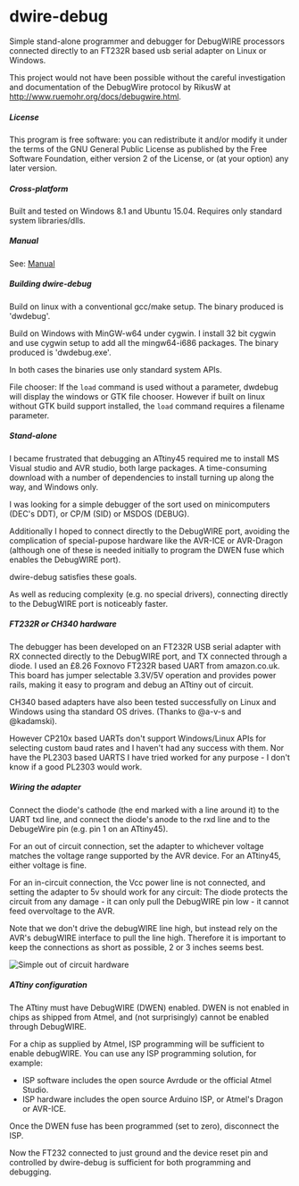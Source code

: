 # dwire-debug

Simple stand-alone programmer and debugger for DebugWIRE processors connected
directly to an FT232R based usb serial adapter on Linux or Windows.

This project would not have been possible without the careful investigation
and documentation of the DebugWire protocol by RikusW at
http://www.ruemohr.org/docs/debugwire.html.

##### License

This program is free software: you can redistribute it and/or modify it under
the terms of the GNU General Public License as published by the Free Software
Foundation, either version 2 of the License, or (at your option) any later
version.

##### Cross-platform

Built and tested on Windows 8.1 and Ubuntu 15.04. Requires only standard system
libraries/dlls.

##### Manual

See: [Manual](https://github.com/dcwbrown/dwire-debug/blob/master/Manual.md)


##### Building dwire-debug

Build on linux with a conventional gcc/make setup. The binary produced is
'dwdebug'.

Build on Windows with MinGW-w64 under cygwin. I install 32 bit cygwin and use
cygwin setup to add all the mingw64-i686 packages. The binary produced is
'dwdebug.exe'.

In both cases the binaries use only standard system APIs.

File chooser: If the `load` command is used without a parameter, dwdebug
will display the windows or GTK file chooser. However if built on linux
without GTK build support installed, the `load` command requires a
filename parameter.

##### Stand-alone

I became frustrated that debugging an ATtiny45 required me to install MS Visual
studio and AVR studio, both large packages. A time-consuming download
with a number of dependencies to install turning up along the way, and
Windows only.

I was looking for a simple debugger of the sort used on minicomputers (DEC's
DDT), or CP/M (SID) or MSDOS (DEBUG).

Additionally I hoped to connect directly to the DebugWIRE port, avoiding the
complication of special-pupose hardware like the AVR-ICE or AVR-Dragon (although
one of these is needed initially to program the DWEN fuse which enables the
DebugWIRE port).

dwire-debug satisfies these goals.

As well as reducing complexity (e.g. no special drivers), connecting directly
to the DebugWIRE port is noticeably faster.

##### FT232R or CH340 hardware

The debugger has been developed on an FT232R USB serial adapter with RX 
connected directly to the DebugWIRE port, and TX connected through a diode. 
I used an £8.26 Foxnovo FT232R based UART from amazon.co.uk. This board has 
jumper selectable 3.3V/5V operation and provides power rails, making it easy 
to program and debug an ATtiny out of circuit.

CH340 based adapters have also been tested successfully on Linux and Windows
using tha standard OS drives. (Thanks to @a-v-s and @kadamski).

However CP210x based UARTs don't support Windows/Linux APIs for selecting custom baud
rates and I haven't had any success with them. Nor have the PL2303 based UARTS I
have tried worked for any purpose - I don't know if a good PL2303 would work.

##### Wiring the adapter

Connect the diode's cathode (the end marked with a line around it) to the UART
txd line, and connect the diode's anode to the rxd line and to the DebugeWire
pin (e.g. pin 1 on an ATtiny45).

For an out of circuit connection, set the adapter to whichever voltage matches
the voltage range supported by the AVR device. For an ATtiny45, either voltage
is fine.

For an in-circuit connection, the Vcc power line is not connected, and setting
the adapter to 5v should work for any circuit: The diode protects the circuit
from any damage - it can only pull the DebugWIRE pin low - it cannot feed
overvoltage to the AVR.

Note that we don't drive the debugWIRE line high, but instead rely on the AVR's 
debugWIRE interface to pull the line high. Therefore it is important to keep
the connections as short as possible, 2 or 3 inches seems best.

![Simple out of circuit hardware](https://github.com/dcwbrown/dwire-debug/blob/master/simple-hardware.jpg)

##### ATtiny configuration

The ATtiny must have DebugWIRE (DWEN) enabled. DWEN is not enabled in chips
as shipped from Atmel, and (not surprisingly) cannot be enabled through
DebugWIRE.

For a chip as supplied by Atmel, ISP programming will be sufficient to enable
debugWIRE. You can use any ISP programming solution, for example:

 - ISP software includes the open source Avrdude or the official Atmel Studio.
 - ISP hardware includes the open source Arduino ISP, or Atmel's Dragon or AVR-ICE.

Once the DWEN fuse has been programmed (set to zero), disconnect the ISP.

Now the FT232 connected to just ground and the device reset pin and controlled
by dwire-debug is sufficient for both programming and debugging.
